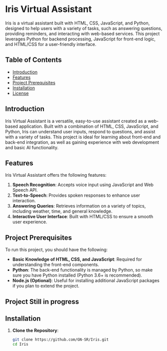 # Iris Virtual Assistant

Iris is a virtual assistant built with HTML, CSS, JavaScript, and Python, designed to help users with a variety of tasks, such as answering questions, providing reminders, and interacting with web-based services. This project leverages Python for backend processing, JavaScript for front-end logic, and HTML/CSS for a user-friendly interface.

## Table of Contents

- [Introduction](#introduction)
- [Features](#features)
- [Project Prerequisites](#project-prerequisites)
- [Installation](#installation)
- [License](#license)

## Introduction

Iris Virtual Assistant is a versatile, easy-to-use assistant created as a web-based application. Built with a combination of HTML, CSS, JavaScript, and Python, Iris can understand user inputs, respond to questions, and assist with a variety of tasks. This project is ideal for learning about front-end and back-end integration, as well as gaining experience with web development and basic AI functionality.

## Features

Iris Virtual Assistant offers the following features:

1. **Speech Recognition**: Accepts voice input using JavaScript and Web Speech API.
2. **Text-to-Speech**: Provides spoken responses to enhance user interaction.
3. **Answering Queries**: Retrieves information on a variety of topics, including weather, time, and general knowledge.
4. **Interactive User Interface**: Built with HTML/CSS to ensure a smooth user experience.

## Project Prerequisites

To run this project, you should have the following:

- **Basic Knowledge of HTML, CSS, and JavaScript**: Required for understanding the front-end components.
- **Python**: The back-end functionality is managed by Python, so make sure you have Python installed (Python 3.6+ is recommended).
- **Node.js (Optional)**: Useful for installing additional JavaScript packages if you plan to extend the project.

## Project Still in progress

## Installation

1. **Clone the Repository**:
   ```bash
   git clone https://github.com/GN-SR/Iris.git
   cd Iris
